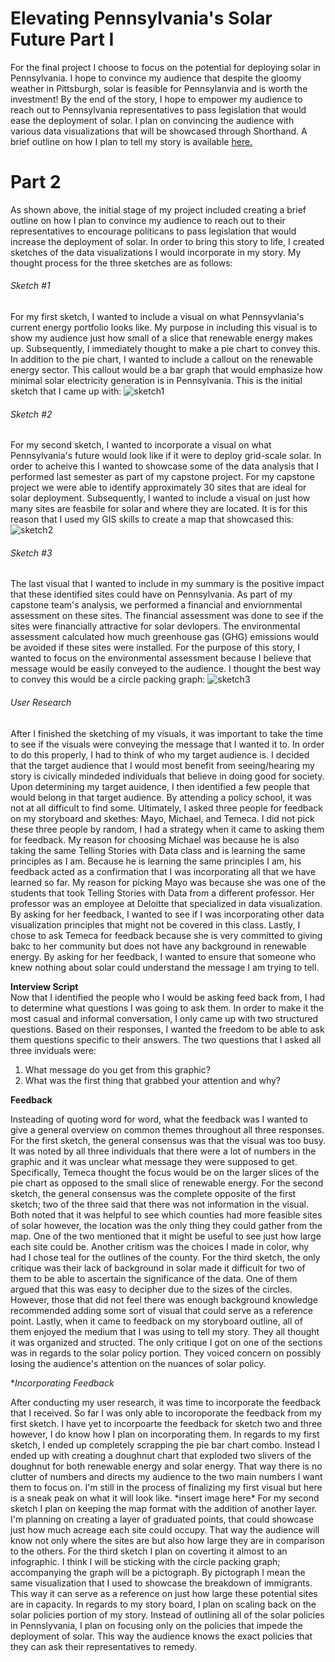 # Elevating Pennsylvania's Solar Future Part I 

For the final project I choose to focus on the potential for deploying solar in Pennsylvania. I hope to convince my audience that despite the gloomy weather in Pittsburgh, solar is feasible for Pennsylanvia and is worth the investment! By the end of the story, I hope to empower my audience to reach out to Pennsylvania representatives to pass legislation that would ease the deployment of solar. I plan on convincing the audience with various data visualizations that will be showcased through Shorthand. A brief outline on how I plan to tell my story is available [here.](http://preview.shorthand.com/wWfeZSjmxCHmzSZq)

# Part 2 

As shown above, the initial stage of my project included creating a brief outline on how I plan to convince my audience to reach out to their representatives to encourage politicans to pass legislation that would increase the deployment of solar. In order to bring this story to life, I created sketches of the data visualizations I would incorporate in my story. My thought process for the three sketches are as follows: 

###### Sketch #1 
For my first sketch, I wanted to include a visual on what Pennsyvlania's current energy portfolio looks like. My purpose in including this visual is to show my audience just how small of a slice that renewable energy makes up. Subsequently, I immediately thought to make a pie chart to convey this. In addition to the pie chart, I wanted to include a callout on the renewable energy sector. This callout would be a bar graph that would emphasize how minimal solar electricity generation is in Pennsylvania. This is the initial sketch that I came up with: ![sketch1](/Sketch1.png)

###### Sketch #2 
For my second sketch, I wanted to incorporate a visual on what Pennsylvania's future would look like if it were to deploy grid-scale solar. In order to acheive this I wanted to showcase some of the data analysis that I performed last semester as part of my capstone project. For my capstone project we were able to identify approximately 30 sites that are ideal for solar deployment. Subsequently, I wanted to include a visual on just how many sites are feasbile for solar and where they are located. It is for this reason that I used my GIS skills to create a map that showcased this: ![sketch2](/Sketch2.png)

###### Sketch #3 
The last visual that I wanted to include in my summary is the positive impact that these identified sites could have on Pennsylvania. As part of my capstone team's analysis, we performed a financial and enviornmental assessment on these sites. The financial assessment was done to see if the sites were financially attractive for solar devlopers. The environmental assessment calculated how much greenhouse gas (GHG) emissions would be avoided if these sites were installed. For the purpose of this story, I wanted to focus on the environmental assessment because I believe that message would be easily conveyed to the audience. I thought the best way to convey this would be a circle packing graph: ![sketch3](/Sketch3.png)

###### User Research 
<p> After I finished the sketching of my visuals, it was important to take the time to see if the visuals were conveying the message that I wanted it to. In order to do this properly, I had to think of who my target audience is. I decided that the target audience that I would most benefit from seeing/hearing my story is civically mindeded individuals that believe in doing good for society. Upon determining my target auidence, I then identified a few people that would belong in that target audience. By attending a policy school, it was not at all difficult to find some. Ultimately, I asked three people for feedback on my storyboard and skethes: Mayo, Michael, and Temeca. I did not pick these three people by random, I had a strategy when it came to asking them for feedback. My reason for choosing Michael was because he is also taking the same Telling Stories with Data class and is learning the same principles as I am. Because he is learning the same principles I am, his feedback acted as a confirmation that I was incorporating all that we have learned so far. My reason for picking Mayo was because she was one of the students that took Telling Stories with Data from a different professor. Her professor was an employee at Deloitte that specialized in data visualization. By asking for her feedback, I wanted to see if I was incorporating other data visualization principles that might not be covered in this class. Lastly, I chose to ask Temeca for feedback because she is very committed to giving bakc to her community but does not have any background in renewable energy. By asking for her feedback, I wanted to ensure that someone who knew nothing about solar could understand the message I am trying to tell. </p> 

**Interview Script**
<br> 
Now that I identified the people who I would be asking feed back from, I had to determine what questions I was going to ask them. In order to make it the most casual and informal conversation, I only came up with two structured questions. Based on their responses, I wanted the freedom to be able to ask them questions specific to their answers. The two questions that I asked all three inviduals were: 
1. What message do you get from this graphic? 
2. What was the first thing that grabbed your attention and why? 

**Feedback** 
<br>
<p>Insteading of quoting word for word, what the feedback was I wanted to give a general overview on common themes throughout all three responses. For the first sketch, the general consensus was that the visual was too busy. It was noted by all three individuals that there were a lot of numbers in the graphic and it was unclear what message they were supposed to get. Specifically, Temeca thought the focus would be on the larger slices of the pie chart as opposed to the small slice of renewable energy. For the second sketch, the general consensus was the complete opposite of the first sketch; two of the three said that there was not information in the visual. Both noted that it was helpful to see which counties had more feasible sites of solar however, the location was the only thing they could gather from the map. One of the two mentioned that it might be useful to see just how large each site could be. Another critism was the choices I made in color, why had I chose teal for the outlines of the county. For the third sketch, the only critique was their lack of background in solar made it difficult for two of them to be able to ascertain the significance of the data. One of them argued that this was easy to decipher due to the sizes of the circles. However, those that did not feel there was enough background knowledge recommended adding some sort of visual that could serve as a reference point. Lastly, when it came to feedback on my storyboard outline, all of them enjoyed the medium that I was using to tell my story. They all thought it was organized and structed. The only critique I got on one of the sections was in regards to the solar policy portion. They voiced concern on possibly losing the audience's attention on the nuances of solar policy.  </p>

**Incorporating Feedback* 
<p> After conducting my user research, it was time to incorporate the feedback that I received. So far I was only able to incoroporate the feedback from my first sketch. I have yet to incorpoarte the feedback for sketch two and three however, I do know how I plan on incorporating them. In regards to my first sketch, I ended up completely scrapping the pie bar chart combo. Instead I ended up with creating a doughnut chart that exploded two slivers of the doughnut for both renewable energy and solar energy. That way there is no clutter of numbers and directs my audience to the two main numbers I want them to focus on. I'm still in the process of finalizing my first visual but here is a sneak peak on what it will look like. *insert image here*  For my second sketch I plan on keeping the map format with the addition of another layer. I'm planning on creating a layer of graduated points, that could showcase just how much acreage each site could occupy. That way the audience will know not only where the sites are but also how large they are in comparison to the others. For the third sketch I plan on coverting it almost to an infographic. I think I will be sticking with the circle packing graph; accompanying the graph will be a pictograph. By pictograph I mean the same visualization that I used to showcase the breakdown of immigrants. This way it can serve as a reference on just how large these potential sites are in capacity. In regards to my story board, I plan on scaling back on the solar policies portion of my story. Instead of outlining all of the solar policies in Pennslyvania, I plan on focusing only on the policies that impede the deployment of solar. This way the audience knows the exact policies that they can ask their representatives to remedy. </p> 
